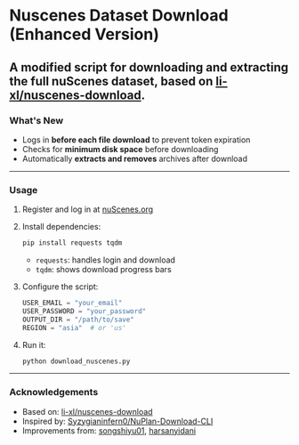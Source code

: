 # Nuscenes Dataset Download (Enhanced Version)

**A modified script for downloading and extracting the full nuScenes dataset, based on [li-xl/nuscenes-download](https://github.com/li-xl/nuscenes-download).**
---

### What's New

- Logs in **before each file download** to prevent token expiration   
- Checks for **minimum disk space** before downloading  
- Automatically **extracts and removes** archives after download  
---

### Usage

1. Register and log in at [nuScenes.org](https://www.nuscenes.org/nuscenes)

2. Install dependencies:
   ```bash
   pip install requests tqdm
   ```
   - `requests`: handles login and download  
   - `tqdm`: shows download progress bars  

3. Configure the script:
   ```python
   USER_EMAIL = "your_email"
   USER_PASSWORD = "your_password"
   OUTPUT_DIR = "/path/to/save"
   REGION = "asia"  # or 'us'
   ```

4. Run it:
   ```bash
   python download_nuscenes.py
   ```

---

### Acknowledgements

- Based on: [li-xl/nuscenes-download](https://github.com/li-xl/nuscenes-download)  
- Inspired by: [Syzygianinfern0/NuPlan-Download-CLI](https://github.com/Syzygianinfern0/NuPlan-Download-CLI)  
- Improvements from: [songshiyu01](https://github.com/songshiyu01), [harsanyidani](https://github.com/harsanyidani)
